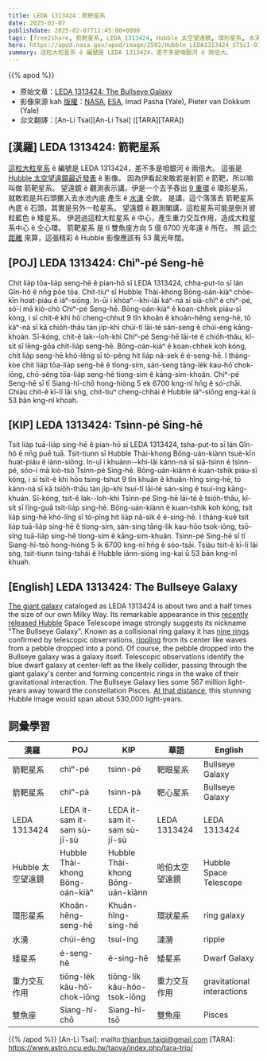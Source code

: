 ```yaml
---
title: LEDA 1313424：箭靶星系
date: 2025-02-07
publishdate: 2025-02-07T11:45:00+0800
tags: [free2share, 箭靶星系, LEDA 1313424, Hubble 太空望遠鏡, 環形星系, 水湧, 矮星系, 重力交互作用, 仝心環, 雙魚座]
hero: https://apod.nasa.gov/apod/image/2502/Hubble_LEDA1313424_STScI-01_1024.jpg
summary: 這粒大粒星系 ê 編號是 LEDA 1313424，差不多是咱銀河 ê 兩倍大。
---
```


{{% apod %}}

- 原始文章：[LEDA 1313424: The Bullseye Galaxy](https://apod.nasa.gov/apod/ap250207.html)
- 影像來源 kah [版權][copyright]：[NASA](https://www.nasa.gov/), [ESA](https://www.esa.int/), Imad Pasha (Yale), Pieter van Dokkum (Yale)
- 台文翻譯：[An-Li Tsai][An-Li Tsai] ([TARA][TARA])

## [漢羅] LEDA 1313424: 箭靶星系
[這粒大粒星系][The giant galaxy] ê 編號是 LEDA 1313424，差不多是咱銀河 ê 兩倍大。
這張是 [Hubble 太空望遠鏡最近發表][recently released Hubble] ê 影像。
因為伊看起來敢若是射箭 é 箭靶，所以嘛叫做 箭靶星系。
望遠鏡 ê 觀測表示講，伊是一个去予舂出 [9 重環][nine rings] ê 環形星系，就敢若是共石頭擲入去水池內底 產生 ê [水湧][rippling] 仝款。
是講，這个落落去 箭靶星系 內底 ê 石頭，其實是另外一粒星系。
望遠鏡 ê 觀測閣講，這粒星系可能是倒爿彼粒藍色 ê 矮星系。
伊迵過這粒大粒星系 ê 中心，產生重力交互作用，造成大粒星系中心 ê 仝心環。
箭靶星系 是 tī 雙魚座方向 5 億 6700 光年遠 ê 所在。
照 [這个距離][At that distance] 來算，這張精彩 ê Hubble 影像應該有 53 萬光年闊。

## [POJ] LEDA 1313424: Chìⁿ-pé Seng-hē
Chit lia̍p tōa-lia̍p seng-hē ê pian-hō sī LEDA 1313424, chha-put-to sī lán Gîn-hô ê nn̄g pōe tōa.
Chit-tiuⁿ sī Hubble Thài-khong Bōng-oán-kiàⁿ chòe-kīn hoat-piáu ê iáⁿ-siōng.
In-ūi i khòaⁿ--khí-lâi káⁿ-ná sī siā-chìⁿ é chìⁿ-pé, só͘-í mā kiò-chò Chìⁿ-pé Seng-hē.
Bōng-oán-kiàⁿ ê koan-chhek piáu-sī kóng, i sī chi̍t-ê khì hō͘ cheng-chhut 9 tîn khoân ê khoân-hêng seng-hē, tō káⁿ-ná sī kā chio̍h-thâu tàn ji̍p-khì chúi-tî lāi-té sán-seng ê chúi-éng kāng-khoán.
Sī-kóng, chit-ê lak--loh-khì Chìⁿ-pé Seng-hē lāi-té ê chio̍h-thâu, kî-si̍t sī lēng-gōa chi̍t-lia̍p seng-hē.
Bōng-oán-kiàⁿ ê koan-chhek koh kóng, chit lia̍p seng-hē khó-lêng sī tò-pêng hit lia̍p nâ-sek ê é-seng-hē.
I thàng-kòe chit lia̍p tōa-lia̍p seng-hē ê tiong-sim, sán-seng tāng-le̍k kau-hō͘ chok-iōng, chō-sêng tōa-lia̍p seng-hē tiong-sim ê kāng-sim-khoân.
Chìⁿ-pé Seng-hē sī tī Siang-hî-chō hong-hiòng 5 ek 6700 kng-nî hn̄g ê só͘-chāi.
Chiàu chit-ê kī-lī lâi sǹg, chit-tiuⁿ cheng-chhái ê Hubble iáⁿ-siōng eng-kai ū 53 bān kng-nî khoah.

## [KIP] LEDA 1313424: Tsìnn-pé Sing-hē
Tsit lia̍p tuā-lia̍p sing-hē ê pian-hō sī LEDA 1313424, tsha-put-to sī lán Gîn-hô ê nn̄g puē tuā.
Tsit-tiunn sī Hubble Thài-khong Bōng-uán-kiànn tsuè-kīn huat-piáu ê iánn-siōng.
In-uī i khuànn--khí-lâi kánn-ná sī siā-tsìnn é tsìnn-pé, sóo-í mā kiò-tsò Tsìnn-pé Sing-hē.
Bōng-uán-kiànn ê kuan-tshik piáu-sī kóng, i sī tsi̍t-ê khì hōo tsing-tshut 9 tîn khuân ê khuân-hîng sing-hē, tō kánn-ná sī kā tsio̍h-thâu tàn ji̍p-khì tsuí-tî lāi-té sán-sing ê tsuí-íng kāng-khuán.
Sī-kóng, tsit-ê lak--loh-khì Tsìnn-pé Sing-hē lāi-té ê tsio̍h-thâu, kî-si̍t sī līng-guā tsi̍t-lia̍p sing-hē.
Bōng-uán-kiànn ê kuan-tshik koh kóng, tsit lia̍p sing-hē khó-lîng sī tò-pîng hit lia̍p nâ-sik ê é-sing-hē.
I thàng-kuè tsit lia̍p tuā-lia̍p sing-hē ê tiong-sim, sán-sing tāng-li̍k kau-hōo tsok-iōng, tsō-sîng tuā-lia̍p sing-hē tiong-sim ê kāng-sim-khuân.
Tsìnn-pé Sing-hē sī tī Siang-hî-tsō hong-hiòng 5 ik 6700 kng-nî hn̄g ê sóo-tsāi.
Tsiàu tsit-ê kī-lī lâi sǹg, tsit-tiunn tsing-tshái ê Hubble iánn-siōng ing-kai ū 53 bān kng-nî khuah.

## [English] LEDA 1313424: The Bullseye Galaxy
[The giant galaxy][The giant galaxy] cataloged as LEDA 1313424 is about two and a half times the size of our own Milky Way.
Its remarkable appearance in this [recently released Hubble][recently released Hubble] Space Telescope image strongly suggests its nickname "The Bullseye Galaxy".
Known as a collisional ring galaxy it has [nine rings][nine rings] confirmed by telescopic observations, [rippling][rippling] from its center like waves from a pebble dropped into a pond.
Of course, the pebble dropped into the Bullseye galaxy was a galaxy itself.
Telescopic observations identify the blue dwarf galaxy at center-left as the likely collider, passing through the giant galaxy's center and forming concentric rings in the wake of their gravitational interaction.
The Bullseye Galaxy lies some 567 million light-years away toward the constellation Pisces.
[At that distance][At that distance], this stunning Hubble image would span about 530,000 light-years.

## 詞彙學習
|漢羅|POJ|KIP|華語|English|
|-|-|-|-|-|
| 箭靶星系 | chìⁿ-pé | tsìnn-pé | 靶眼星系 | Bullseye Galaxy |
| 箭靶星系 | chìⁿ-pà | tsìnn-pà | 靶心星系 | Bullseye Galaxy |
| LEDA 1313424 | LEDA it-sam it-sam sù-jī-sù | LEDA it-sam it-sam sù-jī-sù | LEDA 1313424 | LEDA 1313424 |
| Hubble 太空望遠鏡 | Hubble Thài-khong Bōng-oán-kiàⁿ | Hubble Thài-khong Bōng-uán-kiànn | 哈伯太空望遠鏡 | Hubble Space Telescope |
| 環形星系 | Khoân-hêng-seng-hē | Khuân-hîng-sing-hē | 環狀星系 | ring galaxy |
| 水湧 | chúi-éng | tsuí-íng | 漣漪 | ripple |
| 矮星系 | é-seng-hē | é-sing-hē | 矮星系 | Dwarf Galaxy |
| 重力交互作用 | tiōng-le̍k kāu-hō͘-chok-iōng | tiōng-li̍k kāu-hōo-tsok-iōng | 重力交互作用 | gravitational interactions || 仝心環 | kāng-sim-khoân | kāng-sim-khuân | 同心環 | concentric rings |
| 雙魚座 | Siang-hî-chō | Siang-hî-tsō | 雙魚座 | Pisces |

{{% /apod %}}
[An-Li Tsai]: mailto:thianbun.taigi@gmail.com
[TARA]: https://www.astro.ncu.edu.tw/taova/index.php/tara-trip/

[copyright]: https://apod.nasa.gov/apod/fap/lib/about_apod.html#srapply
[License3]: https://creativecommons.org/licenses/by-nc-nd/3.0/
[License2]:https://creativecommons.org/licenses/by-nc-nd/2.0/

[The giant galaxy]:https://iopscience.iop.org/article/10.3847/2041-8213/ad9f5c
[recently released Hubble]:https://hubblesite.org/contents/news-releases/2025/news-2025-006
[nine rings]:https://hubblesite.org/contents/media/images/2025/006/01JH3M8FV7QTE0NTS9YEP6722W
[rippling]:https://apod.nasa.gov/apod/ap220824.html
[At that distance]:https://hubblesite.org/contents/media/images/2025/006/01JJADPV8HK2BGG1T12HDSVKT5
